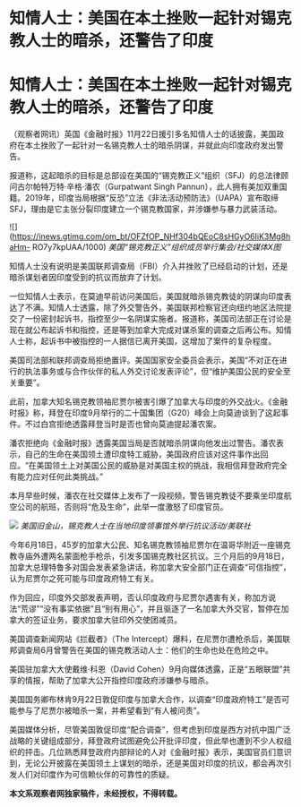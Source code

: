 # 知情人士：美国在本土挫败一起针对锡克教人士的暗杀，还警告了印度

# 知情人士：美国在本土挫败一起针对锡克教人士的暗杀，还警告了印度

（观察者网讯）英国《金融时报》11月22日援引多名知情人士的话披露，美国政府在本土挫败了一起针对一名锡克教人士的暗杀阴谋，并就此向印度政府发出警告。

报道称，这起暗杀的目标是总部设在美国的“锡克教正义”组织（SFJ）的总法律顾问古尔帕特万特·辛格·潘农（Gurpatwant Singh
Pannun），此人拥有美加双重国籍。2019年，印度当局根据“反恐”立法《非法活动预防法》（UAPA）宣布取缔SFJ，理由是它主张分裂印度建立一个锡克教国家，并涉嫌参与暴力武装活动。

![](https://inews.gtimg.com/om_bt/OFZfOP_NHf304bQEoC8sHGyO6IiK3Mg8haHm-
RO7y7kpUAA/1000) _美国“锡克教正义”组织成员举行集会/社交媒体X图_

知情人士没有说明是美国联邦调查局（FBI）介入并挫败了已经启动的计划，还是暗杀谋划者因印度受到的抗议而放弃了计划。

一位知情人士表示，在莫迪早前访问美国后，美国就暗杀锡克教徒的阴谋向印度表达了不满。知情人士透露，除了外交警告外，美国联邦检察官还向纽约地区法院提交了一份密封起诉书，指控至少一名阴谋实施者。报道称，美国司法部正在讨论是现在就公布起诉书和指控，还是等到加拿大完成对谋杀案的调查之后再公布。知情人士称，起诉书中被指控的一人据信已离开美国，这增加了案件的复杂程度。

美国司法部和联邦调查局拒绝置评。美国国家安全委员会表示，美国“不对正在进行的执法事务或与合作伙伴的私人外交讨论发表评论”，但“维护美国公民的安全至关重要”。

此前，加拿大知名锡克教领袖尼贾尔被害引爆了加拿大与印度的外交战火。《金融时报》称，拜登在印度9月举行的二十国集团（G20）峰会上向莫迪谈到了这起事件。不过白宫拒绝透露拜登当时是否也曾向莫迪提起潘农案。

潘农拒绝向《金融时报》透露美国当局是否就暗杀阴谋向他发出过警告。潘农表示，自己的生命在美国领土遭印度特工威胁，美国政府应该对这件事作出回应。“在美国领土上对美国公民的威胁是对美国主权的挑战，我相信拜登政府完全有能力应对任何此类挑战。”

本月早些时候，潘农在社交媒体上发布了一段视频，警告锡克教徒不要乘坐印度航空公司的航班，否则将“危及生命”，此举一度激怒了印度官员。

![](https://inews.gtimg.com/om_bt/OnMqogG5WhpUdduNynvNPKCDK4HF42UAWvi_bH94YjMUcAA/1000)
_美国旧金山，锡克教人士在当地印度领事馆外举行抗议活动/美联社_

今年6月18日，45岁的加拿大公民、知名锡克教领袖尼贾尔在温哥华附近一座锡克教寺庙外遭两名蒙面枪手枪杀，引发多国锡克教社区抗议。三个月后的9月18日，加拿大总理特鲁多对国会发表紧急讲话，称加拿大安全部门正在调查“可信指控”，认为尼贾尔之死可能与印度政府特工有关。

作为回应，印度外交部发表声明，否认印度政府与尼贾尔遇害有关，称加方说法“荒谬”“没有事实依据”且“别有用心”，并且驱逐了一名加拿大外交官，暂停在加拿大的签证业务，要求加拿大驻印外交使团减员。

美国调查新闻网站《拦截者》（The Intercept）爆料，在尼贾尔遭枪杀后，美国联邦调查局6月曾警告在美国的锡克教活动人士：他们的生命也处在危险之中。

美国驻加拿大大使戴维·科恩（David Cohen）9月向媒体透露，正是“五眼联盟”共享的情报，帮助了加拿大公开指控印度政府涉嫌参与暗杀。

美国国务卿布林肯9月22日敦促印度与加拿大合作，以调查“印度政府特工”是否可能参与了尼贾尔被暗杀一案，并希望看到“有人被问责”。

美国媒体分析，尽管美国敦促印度“配合调查”，但考虑到印度是西方对抗中国广泛战略的关键组成部分，拜登政府试图避免公开批评印度，但此举也遭到不少人权组织的抨击。几位熟悉拜登政府内部辩论的人对《金融时报》表示，美国官员们意识到，无论公开披露在美国领土上谋划的暗杀，还是美国对印度的抗议，都会再次引发人们对印度作为可信赖伙伴的可靠性的质疑。

**本文系观察者网独家稿件，未经授权，不得转载。**

